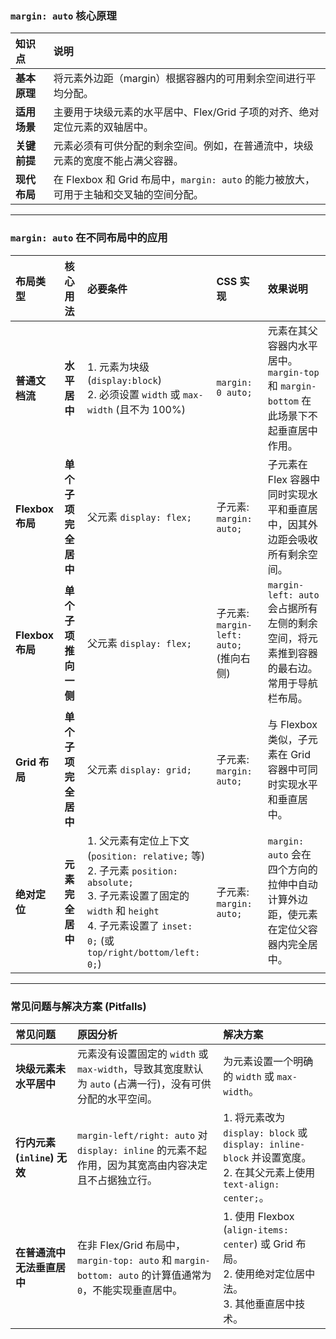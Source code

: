 

### **`margin: auto` 核心原理**

| 知识点 | 说明 |
| :--- | :--- |
| **基本原理** | 将元素外边距（margin）根据容器内的可用剩余空间进行平均分配。 |
| **适用场景** | 主要用于块级元素的水平居中、Flex/Grid 子项的对齐、绝对定位元素的双轴居中。 |
| **关键前提** | 元素必须有可供分配的剩余空间。例如，在普通流中，块级元素的宽度不能占满父容器。 |
| **现代布局** | 在 Flexbox 和 Grid 布局中，`margin: auto` 的能力被放大，可用于主轴和交叉轴的空间分配。 |

***

### **`margin: auto` 在不同布局中的应用**

| 布局类型 | 核心用法 | 必要条件 | CSS 实现 | 效果说明 |
| :--- | :--- | :--- | :--- | :--- |
| **普通文档流** | **水平居中** | 1. 元素为块级 (`display:block`)<br>2. 必须设置 `width` 或 `max-width` (且不为 100%) | `margin: 0 auto;` | 元素在其父容器内水平居中。`margin-top` 和 `margin-bottom` 在此场景下不起垂直居中作用。 |
| **Flexbox 布局** | **单个子项完全居中** | 父元素 `display: flex;` | 子元素: `margin: auto;` | 子元素在 Flex 容器中同时实现水平和垂直居中，因其外边距会吸收所有剩余空间。 |
| **Flexbox 布局** | **单个子项推向一侧** | 父元素 `display: flex;` | 子元素: `margin-left: auto;` (推向右侧) | `margin-left: auto` 会占据所有左侧的剩余空间，将元素推到容器的最右边。常用于导航栏布局。 |
| **Grid 布局** | **单个子项完全居中** | 父元素 `display: grid;` | 子元素: `margin: auto;` | 与 Flexbox 类似，子元素在 Grid 容器中可同时实现水平和垂直居中。 |
| **绝对定位** | **元素完全居中** | 1. 父元素有定位上下文 (`position: relative;` 等)<br>2. 子元素 `position: absolute;`<br>3. 子元素设置了固定的 `width` 和 `height`<br>4. 子元素设置了 `inset: 0;` (或 `top/right/bottom/left: 0;`) | 子元素: `margin: auto;` | `margin: auto` 会在四个方向的拉伸中自动计算外边距，使元素在定位父容器内完全居中。 |

***

### **常见问题与解决方案 (Pitfalls)**

| 常见问题 | 原因分析 | 解决方案 |
| :--- | :--- | :--- |
| **块级元素未水平居中** | 元素没有设置固定的 `width` 或 `max-width`，导致其宽度默认为 `auto` (占满一行)，没有可供分配的水平空间。 | 为元素设置一个明确的 `width` 或 `max-width`。 |
| **行内元素 (`inline`) 无效** | `margin-left/right: auto` 对 `display: inline` 的元素不起作用，因为其宽高由内容决定且不占据独立行。 | 1. 将元素改为 `display: block` 或 `display: inline-block` 并设置宽度。<br>2. 在其父元素上使用 `text-align: center;`。 |
| **在普通流中无法垂直居中** | 在非 Flex/Grid 布局中，`margin-top: auto` 和 `margin-bottom: auto` 的计算值通常为 `0`，不能实现垂直居中。 | 1. 使用 Flexbox (`align-items: center`) 或 Grid 布局。<br>2. 使用绝对定位居中法。<br>3. 其他垂直居中技术。 |
